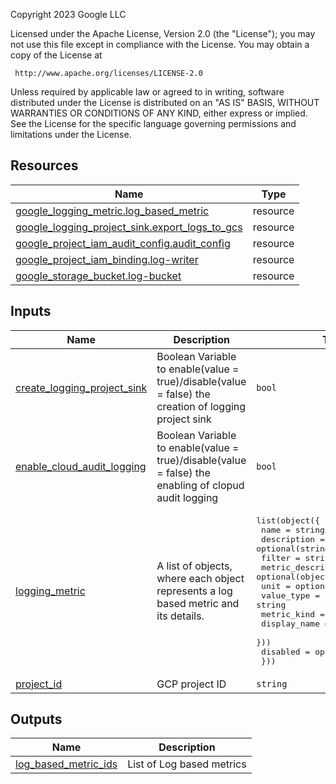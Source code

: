 <!-- BEGIN_TF_DOCS -->
Copyright 2023 Google LLC

Licensed under the Apache License, Version 2.0 (the "License");
you may not use this file except in compliance with the License.
You may obtain a copy of the License at

     http://www.apache.org/licenses/LICENSE-2.0

Unless required by applicable law or agreed to in writing, software
distributed under the License is distributed on an "AS IS" BASIS,
WITHOUT WARRANTIES OR CONDITIONS OF ANY KIND, either express or implied.
See the License for the specific language governing permissions and
limitations under the License.
## Resources

| Name | Type |
|------|------|
| [google_logging_metric.log_based_metric](https://registry.terraform.io/providers/hashicorp/google/latest/docs/resources/logging_metric) | resource |
| [google_logging_project_sink.export_logs_to_gcs](https://registry.terraform.io/providers/hashicorp/google/latest/docs/resources/logging_project_sink) | resource |
| [google_project_iam_audit_config.audit_config](https://registry.terraform.io/providers/hashicorp/google/latest/docs/resources/project_iam_audit_config) | resource |
| [google_project_iam_binding.log-writer](https://registry.terraform.io/providers/hashicorp/google/latest/docs/resources/project_iam_binding) | resource |
| [google_storage_bucket.log-bucket](https://registry.terraform.io/providers/hashicorp/google/latest/docs/resources/storage_bucket) | resource |
## Inputs

| Name | Description | Type | Default | Required |
|------|-------------|------|---------|:--------:|
| <a name="input_create_logging_project_sink"></a> [create\_logging\_project\_sink](#input\_create\_logging\_project\_sink) | Boolean Variable to enable(value = true)/disable(value = false) the creation of logging project sink | `bool` | `false` | no |
| <a name="input_enable_cloud_audit_logging"></a> [enable\_cloud\_audit\_logging](#input\_enable\_cloud\_audit\_logging) | Boolean Variable to enable(value = true)/disable(value = false) the enabling of clopud audit logging | `bool` | `false` | no |
| <a name="input_logging_metric"></a> [logging\_metric](#input\_logging\_metric) | A list of objects, where each object represents a log based metric and its details. | <pre>list(object({<br>    name        = string<br>    description = optional(string)<br>    filter      = string<br>    metric_descriptor = optional(object({<br>      unit         = optional(string)<br>      value_type   = string<br>      metric_kind  = string<br>      display_name = optional(string)<br>    }))<br>    disabled = optional(bool)<br>  }))</pre> | n/a | yes |
| <a name="input_project_id"></a> [project\_id](#input\_project\_id) | GCP project ID | `string` | n/a | yes |
## Outputs

| Name | Description |
|------|-------------|
| <a name="output_log_based_metric_ids"></a> [log\_based\_metric\_ids](#output\_log\_based\_metric\_ids) | List of Log based metrics |

<!-- END_TF_DOCS -->